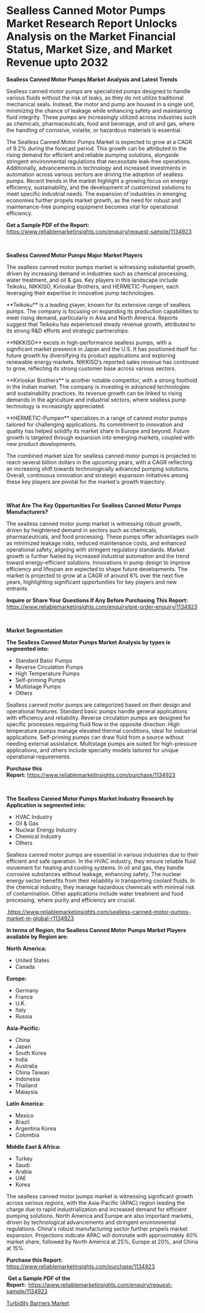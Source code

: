 <p><h1>Sealless Canned Motor Pumps Market Research Report Unlocks Analysis on the Market Financial Status, Market Size, and Market Revenue upto 2032</h1></p><p><strong>Sealless Canned Motor Pumps Market Analysis and Latest Trends</strong></p>
<p><p>Sealless canned motor pumps are specialized pumps designed to handle various fluids without the risk of leaks, as they do not utilize traditional mechanical seals. Instead, the motor and pump are housed in a single unit, minimizing the chance of leakage while enhancing safety and maintaining fluid integrity. These pumps are increasingly utilized across industries such as chemicals, pharmaceuticals, food and beverage, and oil and gas, where the handling of corrosive, volatile, or hazardous materials is essential.</p><p>The Sealless Canned Motor Pumps Market is expected to grow at a CAGR of 9.2% during the forecast period. This growth can be attributed to the rising demand for efficient and reliable pumping solutions, alongside stringent environmental regulations that necessitate leak-free operations. Additionally, advancements in technology and increased investments in automation across various sectors are driving the adoption of sealless pumps. Recent trends in the market highlight a growing focus on energy efficiency, sustainability, and the development of customized solutions to meet specific industrial needs. The expansion of industries in emerging economies further propels market growth, as the need for robust and maintenance-free pumping equipment becomes vital for operational efficiency.</p></p>
<p><strong>Get a Sample PDF of the Report:&nbsp;</strong> <a href="https://www.reliablemarketinsights.com/enquiry/request-sample/1134923?utm_campaign=2012&utm_medium=2&utm_source=Github&utm_content=ia&utm_term=18022025&utm_id=sealless-canned-motor-pumps">https://www.reliablemarketinsights.com/enquiry/request-sample/1134923</a></p>
<p>&nbsp;</p>
<p><strong>Sealless Canned Motor Pumps Major Market Players</strong></p>
<p><p>The sealless canned motor pumps market is witnessing substantial growth, driven by increasing demand in industries such as chemical processing, water treatment, and oil & gas. Key players in this landscape include Teikoku, NIKKISO, Kirloskar Brothers, and HERMETIC-Pumpen, each leveraging their expertise in innovative pump technologies.</p><p>**Teikoku** is a leading player, known for its extensive range of sealless pumps. The company is focusing on expanding its production capabilities to meet rising demand, particularly in Asia and North America. Reports suggest that Teikoku has experienced steady revenue growth, attributed to its strong R&D efforts and strategic partnerships.</p><p>**NIKKISO** excels in high-performance sealless pumps, with a significant market presence in Japan and the U.S. It has positioned itself for future growth by diversifying its product applications and exploring renewable energy markets. NIKKISO’s reported sales revenue has continued to grow, reflecting its strong customer base across various sectors.</p><p>**Kirloskar Brothers** is another notable competitor, with a strong foothold in the Indian market. The company is investing in advanced technologies and sustainability practices. Its revenue growth can be linked to rising demands in the agriculture and industrial sectors, where sealless pump technology is increasingly appreciated.</p><p>**HERMETIC-Pumpen** specializes in a range of canned motor pumps tailored for challenging applications. Its commitment to innovation and quality has helped solidify its market share in Europe and beyond. Future growth is targeted through expansion into emerging markets, coupled with new product developments.</p><p>The combined market size for sealless canned motor pumps is projected to reach several billion dollars in the upcoming years, with a CAGR reflecting an increasing shift towards technologically advanced pumping solutions. Overall, continuous innovation and strategic expansion initiatives among these key players are pivotal for the market's growth trajectory.</p></p>
<p>&nbsp;</p>
<p><strong>What Are The Key Opportunities For Sealless Canned Motor Pumps Manufacturers?</strong></p>
<p><p>The sealless canned motor pump market is witnessing robust growth, driven by heightened demand in sectors such as chemicals, pharmaceuticals, and food processing. These pumps offer advantages such as minimized leakage risks, reduced maintenance costs, and enhanced operational safety, aligning with stringent regulatory standards. Market growth is further fueled by increased industrial automation and the trend toward energy-efficient solutions. Innovations in pump design to improve efficiency and lifespan are expected to shape future developments. The market is projected to grow at a CAGR of around 6% over the next five years, highlighting significant opportunities for key players and new entrants.</p></p>
<p><strong>Inquire or Share Your Questions If Any Before Purchasing This Report:</strong> <a href="https://www.reliablemarketinsights.com/enquiry/pre-order-enquiry/1134923?utm_campaign=2012&utm_medium=2&utm_source=Github&utm_content=ia&utm_term=18022025&utm_id=sealless-canned-motor-pumps">https://www.reliablemarketinsights.com/enquiry/pre-order-enquiry/1134923</a></p>
<p>&nbsp;</p>
<p><strong>Market Segmentation</strong></p>
<p><strong>The Sealless Canned Motor Pumps Market Analysis by types is segmented into:</strong></p>
<p><ul><li>Standard Basic Pumps</li><li>Reverse Circulation Pumps</li><li>High Temperature Pumps</li><li>Self-priming Pumps</li><li>Multistage Pumps</li><li>Others</li></ul></p>
<p><p>Sealless canned motor pumps are categorized based on their design and operational features. Standard basic pumps handle general applications with efficiency and reliability. Reverse circulation pumps are designed for specific processes requiring fluid flow in the opposite direction. High temperature pumps manage elevated thermal conditions, ideal for industrial applications. Self-priming pumps can draw fluid from a source without needing external assistance. Multistage pumps are suited for high-pressure applications, and others include specialty models tailored for unique operational requirements.</p></p>
<p><strong>Purchase this Report:&nbsp;</strong><a href="https://www.reliablemarketinsights.com/purchase/1134923?utm_campaign=2012&utm_medium=2&utm_source=Github&utm_content=ia&utm_term=18022025&utm_id=sealless-canned-motor-pumps">https://www.reliablemarketinsights.com/purchase/1134923</a></p>
<p>&nbsp;</p>
<p><strong>The Sealless Canned Motor Pumps Market Industry Research by Application is segmented into:</strong></p>
<p><ul><li>HVAC Industry</li><li>Oil & Gas</li><li>Nuclear Energy Industry</li><li>Chemical Industry</li><li>Others</li></ul></p>
<p><p>Sealless canned motor pumps are essential in various industries due to their efficient and safe operation. In the HVAC industry, they ensure reliable fluid movement for heating and cooling systems. In oil and gas, they handle corrosive substances without leakage, enhancing safety. The nuclear energy sector benefits from their reliability in transporting coolant fluids. In the chemical industry, they manage hazardous chemicals with minimal risk of contamination. Other applications include water treatment and food processing, where purity and efficiency are crucial.</p></p>
<p><a href="https://www.reliablemarketinsights.com/sealless-canned-motor-pumps-market-in-global-r1134923?utm_campaign=2012&utm_medium=2&utm_source=Github&utm_content=ia&utm_term=18022025&utm_id=sealless-canned-motor-pumps">&nbsp;https://www.reliablemarketinsights.com/sealless-canned-motor-pumps-market-in-global-r1134923</a></p>
<p><strong>In terms of Region, the Sealless Canned Motor Pumps Market Players available by Region are:</strong></p>
<p>
    <p> <strong> North America: </strong>
        <ul>
            <li>United States</li>
            <li>Canada</li>
        </ul>
        </p> 
    <p> <strong> Europe: </strong>
        <ul>
            <li>Germany</li>
            <li>France</li>
            <li>U.K.</li>
            <li>Italy</li>
            <li>Russia</li>
        </ul>
        </p> 
    <p> <strong> Asia-Pacific: </strong>
        <ul>
            <li>China</li>
            <li>Japan</li>
            <li>South Korea</li>
            <li>India</li>
            <li>Australia</li>
            <li>China Taiwan</li>
            <li>Indonesia</li>
            <li>Thailand</li>
            <li>Malaysia</li>
        </ul>
        </p> 
    <p> <strong> Latin America: </strong>
        <ul>
            <li>Mexico</li>
            <li>Brazil</li>
            <li>Argentina Korea</li>
            <li>Colombia</li>
        </ul>
        </p> 
    <p> <strong> Middle East & Africa: </strong>
        <ul>
            <li>Turkey</li>
            <li>Saudi</li>
            <li>Arabia</li>
            <li>UAE</li>
            <li>Korea</li>
        </ul>
    </p>
    </p>
<p><p>The sealless canned motor pumps market is witnessing significant growth across various regions, with the Asia-Pacific (APAC) region leading the charge due to rapid industrialization and increased demand for efficient pumping solutions. North America and Europe are also important markets, driven by technological advancements and stringent environmental regulations. China's robust manufacturing sector further propels market expansion. Projections indicate APAC will dominate with approximately 40% market share, followed by North America at 25%, Europe at 20%, and China at 15%.</p></p>
<p><strong>Purchase this Report: </strong><a href="https://www.reliablemarketinsights.com/purchase/1134923?utm_campaign=2012&utm_medium=2&utm_source=Github&utm_content=ia&utm_term=18022025&utm_id=sealless-canned-motor-pumps">https://www.reliablemarketinsights.com/purchase/1134923</a></p>
<p>&nbsp;<strong>Get a Sample PDF of the Report:&nbsp;&nbsp;</strong><a href="https://www.reliablemarketinsights.com/enquiry/request-sample/1134923?utm_campaign=2012&utm_medium=2&utm_source=Github&utm_content=ia&utm_term=18022025&utm_id=sealless-canned-motor-pumps">https://www.reliablemarketinsights.com/enquiry/request-sample/1134923</a></p>
<p><strong></strong></p>
<p><p><a href="https://github.com/JakirUddin511/Market-Research-Report-List-1/blob/main/turbidity-barriers-market.md?utm_campaign=2012&utm_medium=2&utm_source=Github&utm_content=ia&utm_term=18022025&utm_id=sealless-canned-motor-pumps">Turbidity Barriers Market</a></p></p>